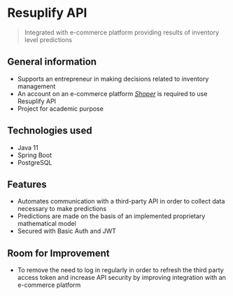 # Resuplify API
>Integrated with e-commerce platform providing results of inventory level predictions

## General information
- Supports an entrepreneur in making decisions related to inventory management
- An account on an e-commerce platform [_Shoper_](https://www.shoper.pl/) is required to use Resuplify API
- Project for academic purpose


## Technologies used
- Java 11
- Spring Boot
- PostgreSQL


## Features
- Automates communication with a third-party API in order to collect data necessary to make predictions
- Predictions are made on the basis of an implemented proprietary mathematical model
- Secured with Basic Auth and JWT


## Room for Improvement
- To remove the need to log in regularly in order to refresh the third party access token and increase API security by improving integration with an e-commerce platform